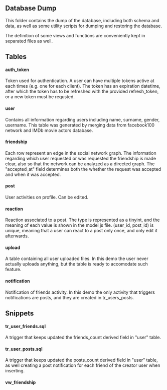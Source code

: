 ## Database Dump

This folder contains the dump of the database, including both schema and data,
as well as some utility scripts for dumping and restoring the database.

The definition of some views and functions are conveniently kept in separated files as well.

## Tables

#### auth_token
Token used for authentication. A user can have multiple tokens
active at each times (e.g. one for each client). The token has an expiration datetime,
after which the token has to be refreshed with the provided refresh_token, or a new token must be requsted.

#### user
Contains all information regarding users including name, surname, gender, username.
This table was generated by merging data from facebook100 network and IMDb movie actors database.

#### friendship
Each row represent an edge in the social network graph.
The information regarding which user requested or was requested the friendship is
made clear, also so that the network can be analyzed as a directed graph.
The "accepted_at" field determines both the whether the request was accepted and when it was accepted. 

#### post
User activities on profile. Can be edited.

#### reaction
Reaction associated to a post. The type is represented as a tinyint, and the meaning
of each value is shown in the model js file.
(user_id, post_id) is unique, meaning that a user can react to a post only once, and only edit
it afterwards.

#### upload
A table containing all user uploaded files. In this demo the user never
actually uploads anything, but the table is ready to accomodate such feature.

#### notification
Notification of friends activity. In this demo the only activity that triggers
notifications are posts, and they are created in tr_users_posts.

## Snippets

#### tr_user_friends.sql
A trigger that keeps updated the friends_count derived field in "user" table.

#### tr_user_posts.sql
A trigger that keeps updated the posts_count derived field in "user" table,
as well creating a post notification for each friend of the creator user when inserting. 

#### vw_friendship
